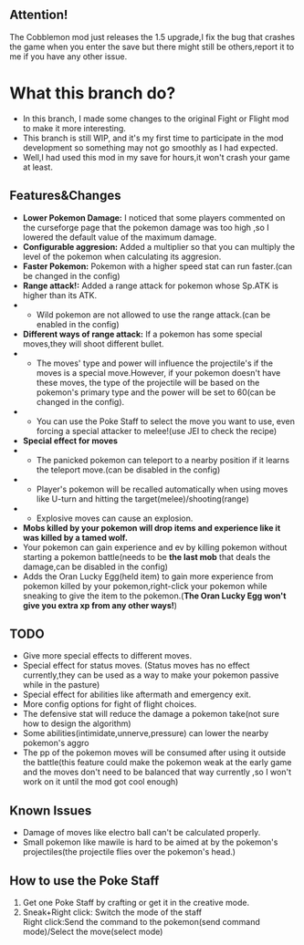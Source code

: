 ## Attention!
The Cobblemon mod just releases the 1.5 upgrade,I fix the bug that crashes the game when you enter the save but there might still be others,report it to me if you have any other issue.
# What this branch do?
- In this branch, I made some changes to the original Fight or Flight mod to make it more interesting.  
- This branch is still WIP, and it's my first time to participate in the mod development so something may not go smoothly as I had expected. 
- Well,I had used this mod in my save for hours,it won't crash your game at least.
## Features&Changes
- **Lower Pokemon Damage:** I noticed that some players commented on the curseforge page that the pokemon damage was too high ,so I lowered the default value of the maximum damage.
- **Configurable aggresion:** Added a multiplier so that you can multiply the level of the pokemon when calculating its aggresion.
- **Faster Pokemon:** Pokemon with a higher speed stat can run faster.(can be changed in the config)
- **Range attack!:** Added a range attack for pokemon whose Sp.ATK is higher than its ATK.
- - Wild pokemon are not allowed to use the range attack.(can be enabled in the config)
- **Different ways of range attack:** If a pokemon has some special moves,they will shoot different bullet.
- - The moves' type and power will influence the projectile's if the moves is a special move.However, if your pokemon doesn't have these moves, the type of the projectile will be based on the pokemon's primary type and the power will be set to 60(can be changed in the config).
- - You can use the Poke Staff to select the move you want to use, even forcing a special attacker to melee!(use JEI to check the recipe)
- **Special effect for moves** 
- - The panicked pokemon can teleport to a nearby position if it learns the teleport move.(can be disabled in the config)
- - Player's pokemon will be recalled automatically when using moves like U-turn and hitting the target(melee)/shooting(range)
- - Explosive moves can cause an explosion.
- **Mobs killed by your pokemon will drop items and experience like it was killed by a tamed wolf.**
- Your pokemon can gain experience and ev by killing pokemon without starting a pokemon battle(needs to be **the last mob** that deals the damage,can be disabled in the config)
- Adds the Oran Lucky Egg(held item) to gain more experience from pokemon killed by your pokemon,right-click your pokemon while sneaking to give the item to the pokemon.(**The Oran Lucky Egg won't give you extra xp from any other ways!**)
## TODO
- Give more special effects to different moves.
- Special effect for status moves. (Status moves has no effect currently,they can be used as a way to make your pokemon passive while in the pasture)
- Special effect for abilities like aftermath and emergency exit.
- More config options for fight of flight choices.
- The defensive stat will reduce the damage a pokemon take(not sure how to design the algorithm)
- Some abilities(intimidate,unnerve,pressure) can lower the nearby pokemon's aggro
- The pp of the pokemon moves will be consumed after using it outside the battle(this feature could make the pokemon  weak at the early game and the moves don't need to be balanced that way currently ,so I won't work on it until the mod got cool enough)
## Known Issues
- Damage of moves like electro ball can't be calculated properly.  
- Small pokemon like mawile is hard to be aimed at by the pokemon's projectiles(the projectile flies over the pokemon's head.)
## How to use the Poke Staff
1. Get one Poke Staff by crafting or get it in the creative mode.
2. Sneak+Right click: Switch the mode of the staff  
Right click:Send the command to the pokemon(send command mode)/Select the move(select mode)